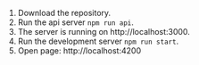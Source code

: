 <ol>
<li>Download the repository.</li>
<li>Run the api server <code>npm run api</code>.</li>
<li>The server is running on <a>http://localhost:3000</a>.</li>
<li>Run the development server <code>npm run start</code>.</li>
<li>Open page: <a>http://localhost:4200</a></li>
</ol>
